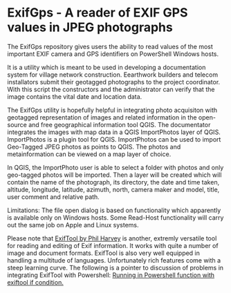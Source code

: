 # ExifGps - A reader of EXIF GPS values in JPEG photographs

The ExifGps repository gives users the ability to read values of the most important EXIF camera and GPS identifiers on PowerShell Windows hosts.

It is a utility which is meant to be used in developing a documentation system for village network construction. Eearthwork builders and telecom installators submit their geotagged photographs to the project coordinator. With this script the constructors and the administrator can verify that the image contains the vital date and location data.

The ExifGps utility is hopefully helpful in integrating photo acquisiton with geotagged representation of images and related information in the open-source and free geographical information tool QGIS. The documentator integrates the images with map data in a QGIS ImportPhotos layer of QGIS. ImportPhotos is a plugin tool for QGIS. ImportPhotos can be used to import Geo-Tagged JPEG photos as points to QGIS. The photos and metainformation can be viewed on a map layer of choice.

In QGIS, the ImportPhoto user is able to select a folder with photos and only geo-tagged photos will be imported. Then a layer will be created which will contain the name of the photograph, its directory, the date and time taken, altitude, longitude, latitude, azimuth, north, camera maker and model, title, user comment and relative path.

Limitations: The file open dialog is based on functionality which apparently is available only on Windows hosts. Some Read-Host functionality will carry out the same job on Apple and Linux systems.

Please note that [ExifTool by Phil Harvey](https://exiftool.org/) is another, extremly versatile tool for reading and editing of Exif information. It works with quite a number of image and document formats. ExifTool is also very well equipped in handling a multitude of languages. Unfortunately rich features come with a steep learning curve. The following is a pointer to discussion of problems in integrating ExifTool with Powershell: [Running in Powershell function with exiftool if condition.](https://exiftool.org/forum/index.php?topic=15143.0)
